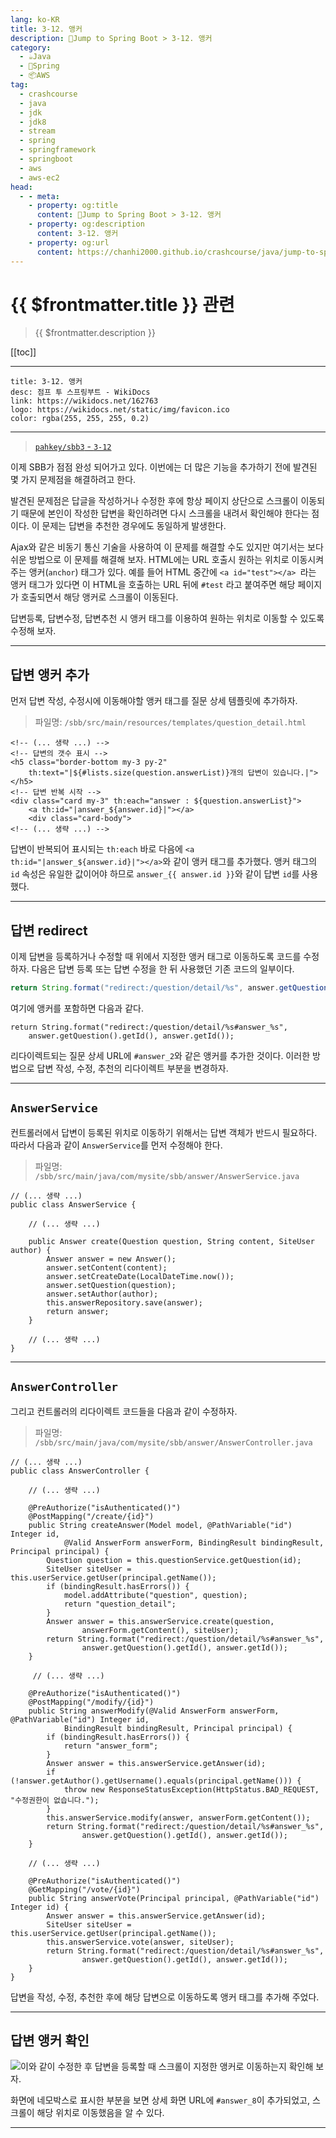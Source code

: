 ```yaml
---
lang: ko-KR
title: 3-12. 앵커
description: 🍃Jump to Spring Boot > 3-12. 앵커
category:
  - ☕️Java
  - 🍃Spring
  - 📦AWS
tag: 
  - crashcourse
  - java
  - jdk
  - jdk8
  - stream
  - spring
  - springframework
  - springboot
  - aws
  - aws-ec2
head:
  - - meta:
    - property: og:title
      content: 🍃Jump to Spring Boot > 3-12. 앵커
    - property: og:description
      content: 3-12. 앵커
    - property: og:url
      content: https://chanhi2000.github.io/crashcourse/java/jump-to-spring-boot/03L.html
---
```


# {{ $frontmatter.title }} 관련

> {{ $frontmatter.description }}

[[toc]]

---

```component VPCard
title: 3-12. 앵커
desc: 점프 투 스프링부트 - WikiDocs
link: https://wikidocs.net/162763
logo: https://wikidocs.net/static/img/favicon.ico
color: rgba(255, 255, 255, 0.2)
```

---

> [<FontIcon icon="iconfont icon-github"/> `pahkey/sbb3` - <FontIcon icon="iconfont icon-folder"/> `3-12`](https://github.com/pahkey/sbb3/tree/3-12)

<VidStack src="youtube/-XFI5Q8d01w"/>

이제 SBB가 점점 완성 되어가고 있다. 이번에는 더 많은 기능을 추가하기 전에 발견된 몇 가지 문제점을 해결하려고 한다.

발견된 문제점은 답글을 작성하거나 수정한 후에 항상 페이지 상단으로 스크롤이 이동되기 때문에 본인이 작성한 답변을 확인하려면 다시 스크롤을 내려서 확인해야 한다는 점이다. 이 문제는 답변을 추천한 경우에도 동일하게 발생한다.

Ajax와 같은 비동기 통신 기술을 사용하여 이 문제를 해결할 수도 있지만 여기서는 보다 쉬운 방법으로 이 문제를 해결해 보자. HTML에는 URL 호출시 원하는 위치로 이동시켜 주는 앵커(`anchor`) 태그가 있다. 예를 들어 HTML 중간에 `<a id="test"></a> `라는 앵커 태그가 있다면 이 HTML을 호출하는 URL 뒤에 `#test` 라고 붙여주면 해당 페이지가 호출되면서 해당 앵커로 스크롤이 이동된다.

답변등록, 답변수정, 답변추천 시 앵커 태그를 이용하여 원하는 위치로 이동할 수 있도록 수정해 보자.

---

## 답변 앵커 추가

먼저 답변 작성, 수정시에 이동해야할 앵커 태그를 질문 상세 템플릿에 추가하자.

> 파일명: <FontIcon icon="iconfont icon-folder"/>`/sbb/src/main/resources/templates/`<FontIcon icon="iconfont icon-page"/>`question_detail.html`

```html{7}
<!-- (... 생략 ...) -->
<!-- 답변의 갯수 표시 -->
<h5 class="border-bottom my-3 py-2" 
    th:text="|${#lists.size(question.answerList)}개의 답변이 있습니다.|"></h5>
<!-- 답변 반복 시작 -->
<div class="card my-3" th:each="answer : ${question.answerList}">
    <a th:id="|answer_${answer.id}|"></a>
    <div class="card-body">
<!-- (... 생략 ...) -->
```

답변이 반복되어 표시되는 `th:each` 바로 다음에 `<a th:id="|answer_${answer.id}|"></a>`와 같이 앵커 태그를 추가했다. 앵커 태그의 `id` 속성은 유일한 값이어야 하므로 `answer_{{ answer.id }}`와 같이 답변 `id`를 사용했다.

---

## 답변 redirect

이제 답변을 등록하거나 수정할 때 위에서 지정한 앵커 태그로 이동하도록 코드를 수정하자. 다음은 답변 등록 또는 답변 수정을 한 뒤 사용했던 기존 코드의 일부이다.

```java
return String.format("redirect:/question/detail/%s", answer.getQuestion().getId());
```

여기에 앵커를 포함하면 다음과 같다.

```java{1,2}
return String.format("redirect:/question/detail/%s#answer_%s", 
    answer.getQuestion().getId(), answer.getId());
```

리다이렉트되는 질문 상세 URL에 `#answer_2`와 같은 앵커를 추가한 것이다. 이러한 방법으로 답변 작성, 수정, 추천의 리다이렉트 부분을 변경하자.

---

## `AnswerService`

컨트롤러에서 답변이 등록된 위치로 이동하기 위해서는 답변 객체가 반드시 필요하다. 따라서 다음과 같이 `AnswerService`를 먼저 수정해야 한다.

> 파일명: <FontIcon icon="iconfont icon-folder"/>`/sbb/src/main/java/com/mysite/sbb/answer/`<FontIcon icon="iconfont icon-java"/>`AnswerService.java`

```java{6,13}
// (... 생략 ...)
public class AnswerService {

    // (... 생략 ...)

    public Answer create(Question question, String content, SiteUser author) {
        Answer answer = new Answer();
        answer.setContent(content);
        answer.setCreateDate(LocalDateTime.now());
        answer.setQuestion(question);
        answer.setAuthor(author);
        this.answerRepository.save(answer);
        return answer;
    }

    // (... 생략 ...)
}
```

---

## `AnswerController`

그리고 컨트롤러의 리다이렉트 코드들을 다음과 같이 수정하자.

> 파일명: <FontIcon icon="iconfont icon-folder"/>`/sbb/src/main/java/com/mysite/sbb/answer/`<FontIcon icon="iconfont icon-java"/>`AnswerController.java`

```java{16-19,36-37,48-49}
// (... 생략 ...)
public class AnswerController {

    // (... 생략 ...)

    @PreAuthorize("isAuthenticated()")
    @PostMapping("/create/{id}")
    public String createAnswer(Model model, @PathVariable("id") Integer id, 
            @Valid AnswerForm answerForm, BindingResult bindingResult, Principal principal) {
        Question question = this.questionService.getQuestion(id);
        SiteUser siteUser = this.userService.getUser(principal.getName());
        if (bindingResult.hasErrors()) {
            model.addAttribute("question", question);
            return "question_detail";
        }
        Answer answer = this.answerService.create(question, 
                answerForm.getContent(), siteUser);
        return String.format("redirect:/question/detail/%s#answer_%s", 
                answer.getQuestion().getId(), answer.getId());
    }

     // (... 생략 ...)

    @PreAuthorize("isAuthenticated()")
    @PostMapping("/modify/{id}")
    public String answerModify(@Valid AnswerForm answerForm, @PathVariable("id") Integer id,
            BindingResult bindingResult, Principal principal) {
        if (bindingResult.hasErrors()) {
            return "answer_form";
        }
        Answer answer = this.answerService.getAnswer(id);
        if (!answer.getAuthor().getUsername().equals(principal.getName())) {
            throw new ResponseStatusException(HttpStatus.BAD_REQUEST, "수정권한이 없습니다.");
        }
        this.answerService.modify(answer, answerForm.getContent());
        return String.format("redirect:/question/detail/%s#answer_%s", 
                answer.getQuestion().getId(), answer.getId());
    }

    // (... 생략 ...)

    @PreAuthorize("isAuthenticated()")
    @GetMapping("/vote/{id}")
    public String answerVote(Principal principal, @PathVariable("id") Integer id) {
        Answer answer = this.answerService.getAnswer(id);
        SiteUser siteUser = this.userService.getUser(principal.getName());
        this.answerService.vote(answer, siteUser);
        return String.format("redirect:/question/detail/%s#answer_%s", 
                answer.getQuestion().getId(), answer.getId());
    }
}
```

답변을 작성, 수정, 추천한 후에 해당 답변으로 이동하도록 앵커 태그를 추가해 주었다.

---

## 답변 앵커 확인

![이와 같이 수정한 후 답변을 등록할 때 스크롤이 지정한 앵커로 이동하는지 확인해 보자.](https://wikidocs.net/images/page/162763/C_3-12_1.png)

화면에 네모박스로 표시한 부분을 보면 상세 화면 URL에 `#answer_8`이 추가되었고, 스크롤이 해당 위치로 이동했음을 알 수 있다.

---

<TagLinks />